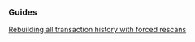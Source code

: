 ### Guides

[Rebuilding all transaction history with forced rescans](https://github.com/decred/dcrwallet/tree/master/docs/force_rescans.md)
